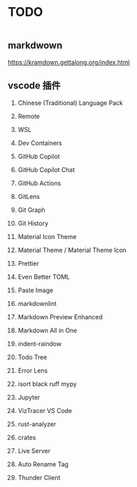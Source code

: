 # TODO

```bash
```

## markdwown

<https://kramdown.gettalong.org/index.html>

## vscode 插件

1. Chinese (Traditional) Language Pack
1. Remote
1. WSL
1. Dev Containers
1. GitHub Copilot
1. GitHub Copilot Chat
1. GitHub Actions
1. GitLens
1. Git Graph
1. Git History
1. Material Icon Theme
1. Material Theme / Material Theme Icon
1. Prettier
1. Even Better TOML
1. Paste Image
1. markdownlint
1. Markdown Preview Enhanced
1. Markdown All in One
1. indent-raindow
1. Todo Tree
1. Error Lens

1. isort black ruff mypy
1. Jupyter
1. VizTracer VS Code

1. rust-analyzer
1. crates

1. Live Server
1. Auto Rename Tag
1. Thunder Client

